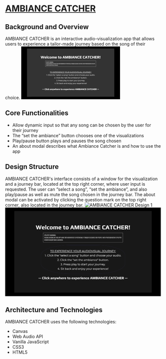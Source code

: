 # [AMBIANCE CATCHER](https://bit.ly/ambianceCatcher)

## Background and Overview
AMBIANCE CATCHER is an interactive audio-visualization app that allows users to experience a tailor-made journey based on the song of their choice.
![AMBIANCE CATCHER PREVIEW](/assets/images/ambianceCatcher.gif "AMBIANCE CATCHER PREVIEW")

## Core Functionalities
- Allow dynamic input so that any song can be chosen by the user for their journey
- The “set the ambiance” button chooses one of the visualizations
- Play/pause button plays and pauses the song chosen
- An about modal describes what Ambiance Catcher is and how to use the app

## Design Structure
AMBIANCE CATCHER's interface consists of a window for the visualization and a journey bar, located at the top right corner, where user input is requested. The user can “select a song”, “set the ambiance”, and also play/pause as well as mute the song chosen in the journey bar. The about modal can be activated by clicking the question mark on the top right corner, also located in the journey bar.
![AMBIANCE CATCHER Design 1](/assets/images/ambiance-catcher-design-1.png "AMBIANCE CATCHER Design 1")
![AMBIANCE CATCHER Design 2](/assets/images/ambiance-catcher-design-2.png "AMBIANCE CATCHER Design 2")

## Architecture and Technologies
AMBIANCE CATCHER uses the following technologies:
- Canvas
- Web Audio API
- Vanilla JavaScript
- CSS3
- HTML5

